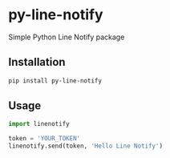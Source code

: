 # py-line-notify

Simple Python Line Notify package

## Installation
```bash
pip install py-line-notify
```

## Usage
```python
import linenotify

token = 'YOUR_TOKEN'
linenotify.send(token, 'Hello Line Notify')
```
